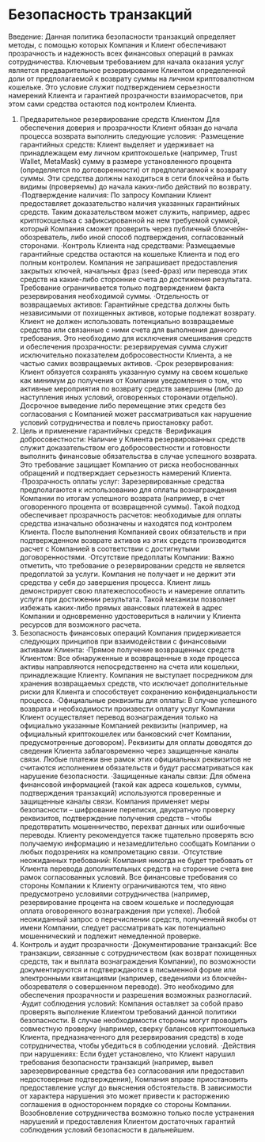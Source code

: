 # Безопасность транзакций  

Введение: Данная политика безопасности транзакций определяет методы, с помощью которых Компания и Клиент обеспечивают прозрачность и надежность всех финансовых операций в рамках сотрудничества. Ключевым требованием для начала оказания услуг является предварительное резервирование Клиентом определенной доли от предполагаемой к возврату суммы на личном криптовалютном кошельке. Это условие служит подтверждением серьезности намерений Клиента и гарантией прозрачности взаиморасчетов, при этом сами средства остаются под контролем Клиента.
1. Предварительное резервирование средств Клиентом
Для обеспечения доверия и прозрачности Клиент обязан до начала процесса возврата выполнить следующие условия:
·Размещение гарантийных средств: Клиент выделяет и удерживает на принадлежащем ему личном криптокошельке (например, Trust Wallet, MetaMask) сумму в размере установленного процента (определяется по договоренности) от предполагаемой к возврату суммы. Эти средства должны находиться в сети блокчейна и быть видимы (проверяемы) до начала каких-либо действий по возврату.
·Подтверждение наличия: По запросу Компании Клиент предоставляет доказательство наличия указанных гарантийных средств. Таким доказательством может служить, например, адрес криптокошелька с зафиксированной на нем требуемой суммой, который Компания сможет проверить через публичный блокчейн-обозреватель, либо иной способ подтверждения, согласованный сторонами.
·Контроль Клиента над средствами: Размещаемые гарантийные средства остаются на кошельке Клиента и под его полным контролем. Компания не запрашивает предоставления закрытых ключей, начальных фраз (seed-фраз) или перевода этих средств на какие-либо сторонние счета до достижения результата. Требование ограничивается только подтверждением факта резервирования необходимой суммы.
·Отдельность от возвращаемых активов: Гарантийные средства должны быть независимыми от похищенных активов, которые подлежат возврату. Клиент не должен использовать потенциально возвращаемые средства или связанные с ними счета для выполнения данного требования. Это необходимо для исключения смешивания средств и обеспечения прозрачности: резервируемая сумма служит исключительно показателем добросовестности Клиента, а не частью самих возвращаемых активов.
·Срок резервирования: Клиент обязуется сохранять указанную сумму на своем кошельке как минимум до получения от Компании уведомления о том, что активные мероприятия по возврату средств завершены (либо до наступления иных условий, оговоренных сторонами отдельно). Досрочное выведение либо перемещение этих средств без согласования с Компанией может рассматриваться как нарушение условий сотрудничества и повлечь приостановку работ.
2. Цель и применение гарантийных средств
·Верификация добросовестности: Наличие у Клиента резервированных средств служит доказательством его добросовестности и готовности выполнить финансовые обязательства в случае успешного возврата. Это требование защищает Компанию от риска необоснованных обращений и подтверждает серьезность намерений Клиента.
·Прозрачность оплаты услуг: Зарезервированные средства предполагаются к использованию для оплаты вознаграждения Компании по итогам успешного возврата (например, в счет оговоренного процента от возвращенной суммы). Такой подход обеспечивает прозрачность расчетов: необходимые для оплаты средства изначально обозначены и находятся под контролем Клиента. После выполнения Компанией своих обязательств и при подтвержденном возврате активов из этих средств производится расчет с Компанией в соответствии с достигнутыми договоренностями.
·Отсутствие предоплаты Компании: Важно отметить, что требование о резервировании средств не является предоплатой за услуги. Компания не получает и не держит эти средства у себя до завершения процесса. Клиент лишь демонстрирует свою платежеспособность и намерение оплатить услуги при достижении результата. Такой механизм позволяет избежать каких-либо прямых авансовых платежей в адрес Компании и одновременно удостовериться в наличии у Клиента ресурсов для возможного расчета.
3. Безопасность финансовых операций
Компания придерживается следующих принципов при взаимодействии с финансовыми активами Клиента:
·Прямое получение возвращенных средств Клиентом: Все обнаруженные и возвращенные в ходе процесса активы направляются непосредственно на счета или кошельки, принадлежащие Клиенту. Компания не выступает посредником для хранения возвращаемых средств, что исключает дополнительные риски для Клиента и способствует сохранению конфиденциальности процесса.
·Официальные реквизиты для оплаты: В случае успешного возврата и необходимости произвести оплату услуг Компании Клиент осуществляет перевод вознаграждения только на официально указанные Компанией реквизиты (например, на официальный криптокошелек или банковский счет Компании, предусмотренные договором). Реквизиты для оплаты доводятся до сведения Клиента заблаговременно через защищенные каналы связи. Любые платежи вне рамок этих официальных реквизитов не считаются исполнением обязательств и будут рассматриваться как нарушение безопасности.
·Защищенные каналы связи: Для обмена финансовой информацией (такой как адреса кошельков, суммы, подтверждения транзакций) используются проверенные и защищенные каналы связи. Компания применяет меры безопасности – шифрование переписки, двукратную проверку реквизитов, подтверждение получения средств – чтобы предотвратить мошенничество, перехват данных или ошибочные переводы. Клиенту рекомендуется также тщательно проверять всю получаемую информацию и незамедлительно сообщать Компании о любых подозрениях на компрометацию связи.
·Отсутствие неожиданных требований: Компания никогда не будет требовать от Клиента перевода дополнительных средств на сторонние счета вне рамок согласованных условий. Все финансовые требования со стороны Компании к Клиенту ограничиваются тем, что явно предусмотрено условиями сотрудничества (например, резервирование процента на своем кошельке и последующая оплата оговоренного вознаграждения при успехе). Любой неожиданный запрос о перечислении средств, полученный якобы от имени Компании, следует рассматривать как потенциально мошеннический и подлежит немедленной проверке.
4. Контроль и аудит прозрачности
·Документирование транзакций: Все транзакции, связанные с сотрудничеством (как возврат похищенных средств, так и выплата вознаграждения Компании), по возможности документируются и подтверждаются в письменной форме или электронными квитанциями (например, сведениями из блокчейн-обозревателя о совершенном переводе). Это необходимо для обеспечения прозрачности и разрешения возможных разногласий.
·Аудит соблюдения условий: Компания оставляет за собой право проверять выполнение Клиентом требований данной политики безопасности. В случае необходимости стороны могут проводить совместную проверку (например, сверку балансов криптокошелька Клиента, предназначенного для резервирования средств) в ходе сотрудничества, чтобы убедиться в соблюдении условий.
·Действия при нарушениях: Если будет установлено, что Клиент нарушил требования безопасности транзакций (например, вывел зарезервированные средства без согласования или предоставил недостоверные подтверждения), Компания вправе приостановить предоставление услуг до выяснения обстоятельств. В зависимости от характера нарушения это может привести к расторжению соглашения в одностороннем порядке со стороны Компании. Возобновление сотрудничества возможно только после устранения нарушений и предоставления Клиентом достаточных гарантий соблюдения условий безопасности в дальнейшем.
